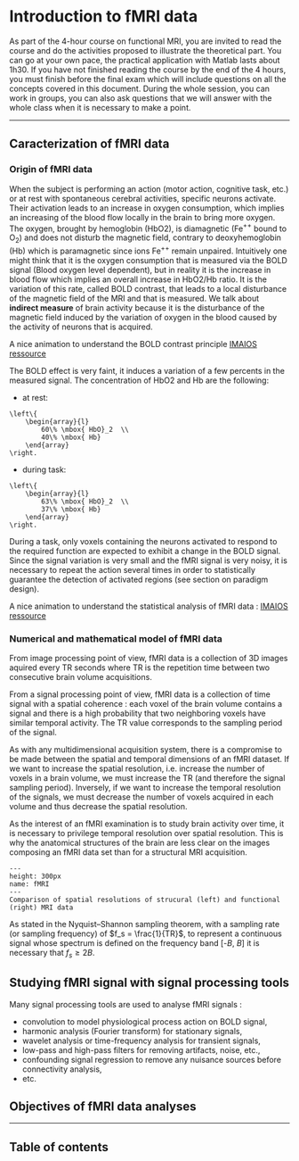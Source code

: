 # Introduction to fMRI data


As part of the 4-hour course on functional MRI, you are invited to read the course and do the activities proposed to illustrate the theoretical part. You can go at your own pace, the practical application with Matlab lasts about 1h30. If you have not finished reading the course by the end of the 4 hours, you must finish before the final exam which will include questions on all the concepts covered in this document. During the whole session, you can work in groups, you can also ask questions that we will answer with the whole class when it is necessary to make a point.


----

## Caracterization of fMRI data

### Origin of fMRI data



When the subject is performing an action (motor action, cognitive task, etc.) or at rest with spontaneous cerebral activities, specific neurons activate. Their activation leads to an increase in oxygen consumption, which implies an increasing of the blood flow locally in the brain to bring more oxygen. The oxygen, brought by hemoglobin (HbO2), is diamagnetic (Fe$^{++}$ bound to O$_2$) and does not disturb the magnetic field, contrary to deoxyhemoglobin (Hb) which is paramagnetic since ions Fe$^{++}$ remain unpaired.
Intuitively one might think that it is the oxygen consumption that is measured via the BOLD signal (Blood oxygen level dependent), but in reality it is the increase in blood flow which implies an overall increase in HbO2/Hb ratio. It is the variation of this rate, called BOLD contrast, that leads to a local disturbance of the magnetic field of the MRI and that is measured. We talk about **indirect measure** of brain activity because it is the disturbance of the magnetic field induced by the variation of oxygen in the blood caused by the activity of neurons that is acquired.   

A nice animation to understand the BOLD contrast principle [IMAIOS ressource](https://www.imaios.com/en/e-Courses/e-MRI/Functional-MRI/brain-activation-bold-contrast)

The BOLD effect is very faint, it induces a variation of a few percents in the measured signal. The concentration of HbO2 and Hb are the following:

* at rest:
```{math}
\left\{
    \begin{array}{l}
        60\% \mbox{ HbO}_2  \\
        40\% \mbox{ Hb}
    \end{array}
\right.
```
* during task:
```{math}
\left\{
    \begin{array}{l}
        63\% \mbox{ HbO}_2  \\
        37\% \mbox{ Hb}
    \end{array}
\right.
```

During a task, only voxels containing the neurons activated to respond to the required function are expected to exhibit a change in the BOLD signal. Since the signal variation is very small and the fMRI signal is very noisy, it is necessary to repeat the action several times in order to statistically guarantee the detection of activated regions (see section on paradigm design).

A nice animation to understand the statistical analysis of fMRI data : [IMAIOS ressource](https://www.imaios.com/en/e-Courses/e-MRI/Functional-MRI/analysis-functional-mri-data)



### Numerical and mathematical model of fMRI data
From image processing point of view, fMRI data is a collection of 3D images aquired every TR seconds where TR is the repetition time between two consecutive brain volume acquisitions.

From a signal processing point of view, fMRI data is a collection of time signal with a spatial coherence : each voxel of the brain volume contains a signal and there is a high probability that two neighboring voxels have similar temporal activity. The TR value corresponds to the sampling period of the signal.

As with any multidimensional acquisition system, there is a compromise to be made between the spatial and temporal dimensions of an fMRI dataset. If we want to increase the spatial resolution, i.e. increase the number of voxels in a brain volume, we must increase the TR (and therefore the signal sampling period). Inversely, if we want to increase the temporal resolution of the signals, we must decrease the number of voxels acquired in each volume and thus decrease the spatial resolution.

As the interest of an fMRI examination is to study brain activity over time, it is necessary to privilege temporal resolution over spatial resolution. This is why the anatomical structures of the brain are less clear on the images composing an fMRI data set than for a structural MRI acquisition.

```{figure} /images/MRI_fMRI.png
---
height: 300px
name: fMRI
---
Comparison of spatial resolutions of strucural (left) and functional (right) MRI data
```


As stated in the Nyquist–Shannon sampling theorem, with a sampling rate (or sampling frequency) of $f_s = \frac{1}{TR}$, to represent a continuous signal whose spectrum is defined on the frequency band [-$B$, $B$] it is necessary that $f_s \geqslant 2B$.

## Studying fMRI signal with signal processing tools

Many signal processing tools are used to analyse fMRI signals :
* convolution to model physiological process action on BOLD signal,
* harmonic analysis (Fourier transform) for stationary signals,
* wavelet analysis or time-frequency analysis for transient signals,
* low-pass and high-pass filters for removing artifacts, noise, etc.,
* confounding signal regression to remove any nuisance sources before connectivity analysis,
* etc.

## Objectives of fMRI data analyses







----

## Table of contents
```{tableofcontents}
```

